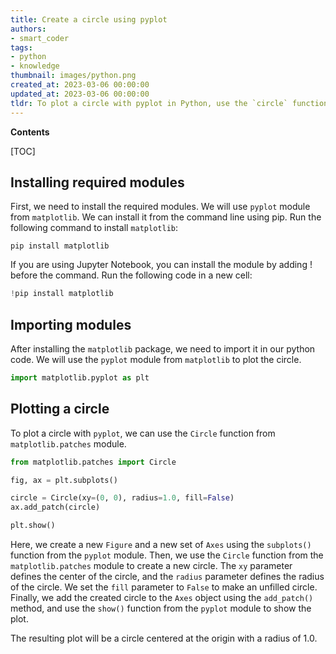 ```yaml
---
title: Create a circle using pyplot
authors:
- smart_coder
tags:
- python
- knowledge
thumbnail: images/python.png
created_at: 2023-03-06 00:00:00
updated_at: 2023-03-06 00:00:00
tldr: To plot a circle with pyplot in Python, use the `circle` function from the `matplotlib.patches` module with the desired circle coordinates and radius.
---
```


**Contents**

[TOC]

## Installing required modules

First, we need to install the required modules. We will use `pyplot` module from `matplotlib`. We can install it from the command line using pip. Run the following command to install `matplotlib`:

```
pip install matplotlib
```

If you are using Jupyter Notebook, you can install the module by adding ! before the command. Run the following code in a new cell:
```python
!pip install matplotlib
``` 


## Importing modules

After installing the `matplotlib` package, we need to import it in our python code. We will use the `pyplot` module from `matplotlib` to plot the circle. 

```python
import matplotlib.pyplot as plt
```

## Plotting a circle

To plot a circle with `pyplot`, we can use the `Circle` function from `matplotlib.patches` module. 

```python
from matplotlib.patches import Circle

fig, ax = plt.subplots()

circle = Circle(xy=(0, 0), radius=1.0, fill=False)
ax.add_patch(circle)

plt.show()
```

Here, we create a new `Figure` and a new set of `Axes` using the `subplots()` function from the `pyplot` module. Then, we use the `Circle` function from the `matplotlib.patches` module to create a new circle. The `xy` parameter defines the center of the circle, and the `radius` parameter defines the radius of the circle. We set the `fill` parameter to `False` to make an unfilled circle. Finally, we add the created circle to the `Axes` object using the `add_patch()` method, and use the `show()` function from the `pyplot` module to show the plot. 

The resulting plot will be a circle centered at the origin with a radius of 1.0.
